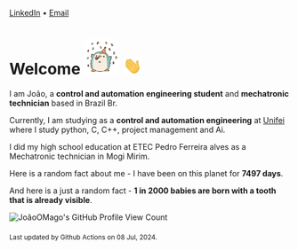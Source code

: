 [LinkedIn](https://www.linkedin.com/in/joão-pedro-gozzoli-b95641301/) &bull;
[Email](joaopedrogozzoli@gmail.com)

# Welcome <img src="happy.gif" height="64px" /> <img src="wave.gif" height="32px" />

I am João, a  **control and automation engineering student** and **mechatronic technician** based in Brazil Br.

Currently, I am studying as a **control and automation engineering** at [Unifei](https://unifei.edu.br) where I study python, C, C++, project management and Ai.

I did my high school education at ETEC Pedro Ferreira alves as a Mechatronic technician in Mogi Mirim.

Here is a random fact about me - I have been on this planet for **7497 days**.

And here is a just a random fact -  **1 in 2000 babies are born with a tooth that is already visible**.

![JoãoOMago's GitHub Profile View Count](https://komarev.com/ghpvc/?username=JoaoOMago)

<sub>Last updated by Github Actions on 08 Jul, 2024.</sub>
